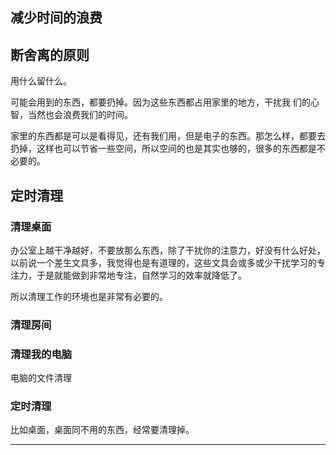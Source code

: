 ## 减少时间的浪费

## 断舍离的原则

用什么留什么。

可能会用到的东西，都要扔掉。因为这些东西都占用家里的地方，干扰我 们的心智，当然也会浪费我们的时间。

家里的东西都是可以是看得见，还有我们用，但是电子的东西。那怎么样，都要去扔掉，这样也可以节省一些空间，所以空间的也是其实也够的，很多的东西都是不必要的。


## 定时清理

### 清理桌面
办公室上越干净越好，不要放那么东西，除了干扰你的注意力，好没有什么好处，以前说一个差生文具多，我觉得也是有道理的，这些文具会或多或少干扰学习的专注力，于是就能做到非常地专注，自然学习的效率就降低了。

所以清理工作的环境也是非常有必要的。
### 清理房间

### 清理我的电脑

电脑的文件清理

### 定时清理

比如桌面，桌面同不用的东西，经常要清理掉。


---
